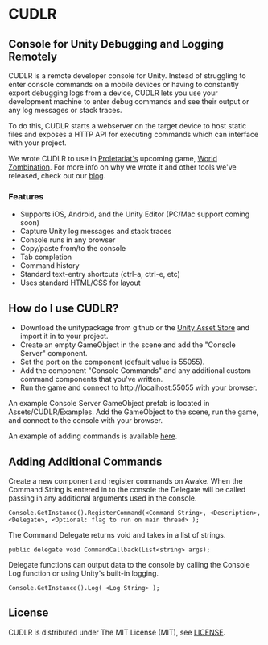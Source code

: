 CUDLR
=====

Console for Unity Debugging and Logging Remotely
----
CUDLR is a remote developer console for Unity. Instead of struggling to enter console commands on a mobile devices or having to constantly export debugging logs from a device, CUDLR lets you use your development machine to enter debug commands and see their output or any log messages or stack traces. 

To do this, CUDLR starts a webserver on the target device to host static files and exposes a HTTP API for executing commands which can interface with your project. 

We wrote CUDLR to use in [Proletariat's](http://www.proletariat.com) upcoming game, [World Zombination](http://www.worldzombination.com). For more info on why we wrote it and other tools we've released, check out our [blog](http://blog.proletariat.com).

### Features
* Supports iOS, Android, and the Unity Editor (PC/Mac support coming soon)
* Capture Unity log messages and stack traces
* Console runs in any browser
* Copy/paste from/to the console
* Tab completion
* Command history
* Standard text-entry shortcuts (ctrl-a, ctrl-e, etc)
* Uses standard HTML/CSS for layout
 
How do I use CUDLR?
----
* Download the unitypackage from github or the [Unity Asset Store](https://www.assetstore.unity3d.com/#/content/XXX) and import it in to your project.
* Create an empty GameObject in the scene and add the "Console Server" component.
* Set the port on the component (default value is 55055).
* Add the component "Console Commands" and any additional custom command components that you've written.
* Run the game and connect to http://localhost:55055 with your browser.

An example Console Server GameObject prefab is located in Assets/CUDLR/Examples. Add the GameObject to the scene,
run the game, and connect to the console with your browser.

An example of adding commands is available [here](https://github.com/proletariatgames/CUDLR/blob/master/CUDLR/Scripts/GameObjectCommands.cs).

Adding Additional Commands
----

Create a new component and register commands on Awake. When the Command String is entered in to the console the
Delegate will be called passing in any additional arguments used in the console.

```
Console.GetInstance().RegisterCommand(<Command String>, <Description>, <Delegate>, <Optional: flag to run on main thread> );
```

The Command Delegate returns void and takes in a list of strings.

```
public delegate void CommandCallback(List<string> args);
```


Delegate functions can output data to the console by calling the Console Log function or using Unity's built-in logging.

```
Console.GetInstance().Log( <Log String> );
```

License
---
CUDLR is distributed under The MIT License (MIT), see [LICENSE](https://github.com/proletariatgames/CUDLR/blob/master/LICENSE).
